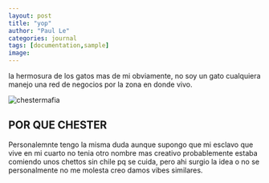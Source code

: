 ```yaml
---
layout: post
title: "yop"
author: "Paul Le"
categories: journal
tags: [documentation,sample]
image: 
---
```


la hermosura de los gatos mas de mi obviamente, no soy un gato cualquiera manejo una red de negocios por la zona en donde vivo.



![chestermafia](https://github.com/user-attachments/assets/0fbc55fe-dcd4-45f0-b223-73bef67eeaa7)




## POR QUE CHESTER

Personalemnte tengo la misma duda aunque supongo que mi esclavo que vive en mi cuarto no tenia otro nombre mas creativo probablemente estaba comiendo unos chettos sin chile pq se cuida, pero ahi surgio la idea o no se personalmente no me molesta creo damos vibes similares.
